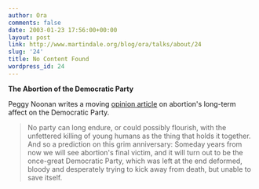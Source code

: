 ```yaml
---
author: Ora
comments: false
date: 2003-01-23 17:56:00+00:00
layout: post
link: http://www.martindale.org/blog/ora/talks/about/24
slug: '24'
title: No Content Found
wordpress_id: 24
---
```


**The Abortion of the Democratic Party**
  
Peggy Noonan writes a moving [opinion article](http://www.opinionjournal.com/columnists/pnoonan/?id=110002936) on abortion's long-term affect on the Democratic Party.
  


<blockquote>No party can long endure, or could possibly flourish, with the unfettered killing of young humans as the thing that holds it together. And so a prediction on this grim anniversary: Someday years from now we will see abortion's final victim, and it will turn out to be the once-great Democratic Party, which was left at the end deformed, bloody and desperately trying to kick away from death, but unable to save itself.</blockquote>
